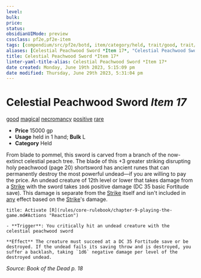 ```yaml
---
level:
bulk:
price:
status:
obsidianUIMode: preview
cssclass: pf2e,pf2e-item
tags: [compendium/src/pf2e/botd, item/category/held, trait/good, trait/magical, trait/necromancy, trait/positive, trait/rare]
aliases: [Celestial Peachwood Sword *Item 17*, "Celestial Peachwood Sword"]
title: Celestial Peachwood Sword *Item 17*
linter-yaml-title-alias: Celestial Peachwood Sword *Item 17*
date created: Monday, June 19th 2023, 5:15:09 pm
date modified: Thursday, June 29th 2023, 5:31:04 pm
---
```


# Celestial Peachwood Sword *Item 17*

[good](rules/traits/good.md) [magical](rules/traits/magical.md) [necromancy](rules/traits/necromancy.md) [positive](rules/traits/positive.md) [rare](rules/traits/rare.md)  

- **Price** 15000 gp
- **Usage** held in 1 hand; **Bulk** L
- **Category** Held

From blade to pommel, this sword is carved from a branch of the now-extinct celestial peach tree. The blade of this +3 greater striking disrupting holy peachwood (page 20) shortsword has ancient runes that can permanently destroy the most powerful undead—if you are willing to pay the price. An undead creature of 12th level or lower that takes damage from a [Strike](rules/actions/strike.md) with the sword takes `10d6` positive damage (DC 35 basic Fortitude save). This damage is separate from the [Strike](rules/actions/strike.md) itself and isn't included in [any](rules/traits/any-b1.md) effect based on the [Strike](rules/actions/strike.md)'s damage.

```ad-embed-ability
title: Activate [R](rules/core-rulebook/chapter-9-playing-the-game.md#Actions "Reaction")

- **Trigger**: You critically hit an undead creature with the celestial peachwood sword

**Effect** The creature must succeed at a DC 35 Fortitude save or be destroyed. If the undead fails its saving throw and is destroyed, you suffer a backlash, taking `1d6` negative damage per level of the destroyed undead.
```

*Source: Book of the Dead p. 18*
